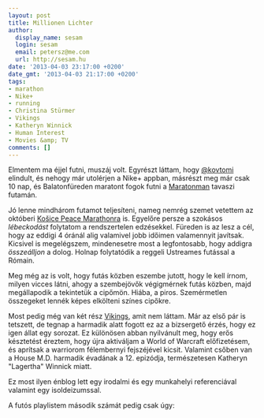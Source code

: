 ```yaml
---
layout: post
title: Millionen Lichter
author:
  display_name: sesam
  login: sesam
  email: petersz@me.com
  url: http://sesam.hu
date: '2013-04-03 23:17:00 +0200'
date_gmt: '2013-04-03 21:17:00 +0200'
tags:
- marathon
- Nike+
- running
- Christina Stürmer
- Vikings
- Katheryn Winnick
- Human Interest
- Movies &amp; TV
comments: []
---
```


Elmentem ma éjjel futni, muszáj volt. Egyrészt láttam, hogy [@kovtomi](https://twitter.com/kovtomi) elindult, és nehogy már utolérjen a Nike+ appban, másrészt meg már csak 10 nap, és Balatonfüreden maratont fogok futni a [Maratonman](http://www.maratonman.hu) tavaszi futamán.

Jó lenne mindhárom futamot teljesíteni, nameg nemrég szemet vetettem az októberi [Košice Peace Marathonra](http://www.kosicemarathon.com/en) is. Egyelőre persze a szokásos _lébeckodást_ folytatom a rendszertelen edzésekkel. Füreden is az lesz a cél, hogy az eddigi 4 óránál alig valamivel jobb időimen valamennyit javítsak. Kicsivel is megelégszem, mindenesetre most a legfontosabb, hogy addigra _összeálljon_ a dolog. Holnap folytatódik a reggeli Ustreames futással a Rómain.

Meg még az is volt, hogy futás közben eszembe jutott, hogy le kell írnom, milyen vicces látni, ahogy a szembejövők végigmérnek futás közben, majd megállapodik a tekintetük a cipőmön. Hiába, a piros. Szemérmetlen összegeket lennék képes elkölteni színes cipőkre.

Most pedig még van két rész [Vikings](http://www.history.com/shows/vikings), amit nem láttam. Már az első pár is tetszett, de tegnap a harmadik alatt fogott ez az a bizsergető érzés, hogy ez igen állat egy sorozat. Ez különösen abban nyilvánult meg, hogy erős késztetést éreztem, hogy újra aktiváljam a World of Warcraft előfizetésem, és aprítsak a warriorom félembernyi fejszéjével kicsit. Valamint csőben van a House M.D. harmadik évadának a 12. epizódja, természetesen Katheryn "Lagertha" Winnick miatt.

Ez most ilyen énblog lett egy irodalmi és egy munkahelyi referenciával valamint egy isoldeizumssal.

A futós playlistem második számát pedig csak úgy:
